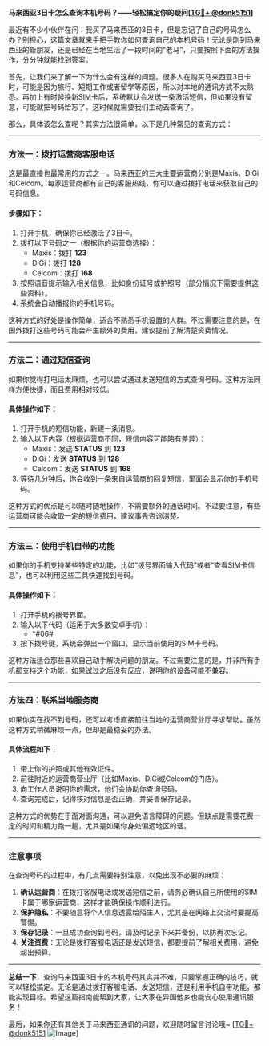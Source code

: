 **马来西亚3日卡怎么查询本机号码？——轻松搞定你的疑问[[TG💪+ @donk5151](https://t.me/s/donk5151)]**

最近有不少小伙伴在问：我买了马来西亚的3日卡，但是忘记了自己的号码怎么办？别担心，这篇文章就来手把手教你如何查询自己的本机号码！无论是刚到马来西亚的新朋友，还是已经在当地生活了一段时间的“老马”，只要按照下面的方法操作，分分钟就能找到答案。

首先，让我们来了解一下为什么会有这样的问题。很多人在购买马来西亚3日卡时，可能是因为旅行、短期工作或者留学等原因，所以对本地的通讯方式不太熟悉。再加上有时候换新SIM卡后，系统默认会发送一条激活短信，但如果没有留意，可能就把号码给忘了。这时候就需要我们主动去查询了。

那么，具体该怎么查呢？其实方法很简单，以下是几种常见的查询方式：

---

### **方法一：拨打运营商客服电话**
这是最直接也最常用的方式之一。马来西亚的三大主要运营商分别是Maxis、DiGi和Celcom。每家运营商都有自己的客服热线，你可以通过拨打电话来获取自己的号码信息。

#### **步骤如下：**
1. 打开手机，确保你已经激活了3日卡。
2. 拨打以下号码之一（根据你的运营商选择）：
   - Maxis：拨打 **123**
   - DiGi：拨打 **128**
   - Celcom：拨打 **168**
3. 按照语音提示输入相关信息，比如身份证号或护照号（部分情况下需要提供这些资料）。
4. 系统会自动播报你的手机号码。

这种方式的好处是操作简单，适合不熟悉手机设置的人群。不过需要注意的是，在国外拨打这些号码可能会产生额外的费用，建议提前了解清楚资费情况。

---

### **方法二：通过短信查询**
如果你觉得打电话太麻烦，也可以尝试通过发送短信的方式查询号码。这种方法同样方便快捷，而且费用相对较低。

#### **具体操作如下：**
1. 打开手机的短信功能，新建一条消息。
2. 输入以下内容（根据运营商不同，短信内容可能略有差异）：
   - Maxis：发送 **STATUS** 到 **123**
   - DiGi：发送 **STATUS** 到 **128**
   - Celcom：发送 **STATUS** 到 **168**
3. 等待几分钟后，你会收到一条来自运营商的回复短信，里面会显示你的手机号码。

这种方式的优点是可以随时随地操作，不需要额外的通话时间。不过要注意，有些运营商可能会收取一定的短信费用，建议事先咨询清楚。

---

### **方法三：使用手机自带的功能**
如果你的手机支持某些特定的功能，比如“拨号界面输入代码”或者“查看SIM卡信息”，也可以利用这些工具快速找到号码。

#### **具体操作如下：**
1. 打开手机的拨号界面。
2. 输入以下代码（适用于大多数安卓手机）：
   - *#06#
3. 按下拨号键，系统会弹出一个窗口，显示当前使用的SIM卡号码。

这种方法适合那些喜欢自己动手解决问题的朋友。不过需要注意的是，并非所有手机都支持这个功能，如果试过之后没有反应，说明你的设备可能不兼容。

---

### **方法四：联系当地服务商**
如果你实在找不到号码，还可以考虑直接前往当地的运营商营业厅寻求帮助。虽然这种方式稍微麻烦一点，但却是最稳妥的办法。

#### **具体流程如下：**
1. 带上你的护照或其他有效证件。
2. 前往附近的运营商营业厅（比如Maxis、DiGi或Celcom的门店）。
3. 向工作人员说明你的需求，他们会协助你查询号码。
4. 查询完成后，记得核对信息是否正确，并妥善保存记录。

这种方式的优势在于面对面沟通，可以避免语言障碍的问题。但缺点是需要花费一定的时间和精力跑一趟，尤其是如果你身处偏远地区的话。

---

### **注意事项**
在查询号码的过程中，有几点需要特别注意，以免出现不必要的麻烦：

1. **确认运营商**：在拨打客服电话或发送短信之前，请务必确认自己所使用的SIM卡属于哪家运营商，这样才能确保操作顺利进行。
2. **保护隐私**：不要随意将个人信息透露给陌生人，尤其是在网络上交流时要提高警惕。
3. **保存记录**：一旦成功查询到号码，请及时记录下来并备份，以防再次忘记。
4. **关注资费**：无论是拨打客服电话还是发送短信，都要提前了解相关费用，避免超出预算。

---

**总结一下**，查询马来西亚3日卡的本机号码其实并不难，只要掌握正确的技巧，就可以轻松搞定。无论是通过拨打客服电话、发送短信，还是利用手机自带功能，都能实现目标。希望这篇指南能帮到大家，让大家在异国他乡也能安心使用通讯服务！

最后，如果你还有其他关于马来西亚通讯的问题，欢迎随时留言讨论哦~ [[TG💪+ @donk5151](https://t.me/s/donk5151) ![Image](https://i.postimg.cc/rwNCRYN7/Snipaste-2025-04-30-17-27-05.png)]